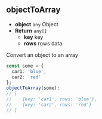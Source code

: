 ## objectToArray

- **object** `any` Object
- **Return** `any[]`
  - **key** key
  - **rows** rows data

Convert an object to an array

```typescript
const some = {
  car1: 'blue',
  car2: 'red'
};
objectToArray(some);
// [
//    {key: 'car1', rows: 'blue'},
//    {key: 'car2', rows: 'red'}
// ]
```
